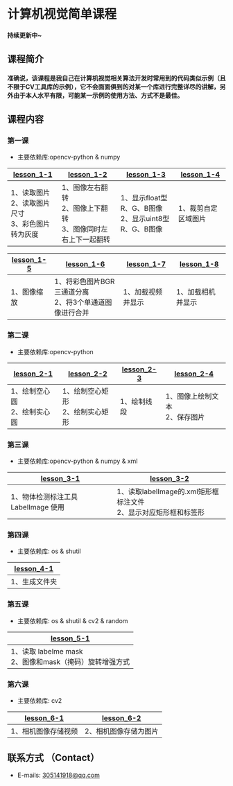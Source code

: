 # 计算机视觉简单课程  
#### 持续更新中~
## 课程简介
####   准确说，该课程是我自己在计算机视觉相关算法开发时常用到的代码类似示例（且不限于CV工具库的示例），它不会面面俱到的对某一个库进行完整详尽的讲解，另外由于本人水平有限，可能某一示例的使用方法、方式不是最佳。
## 课程内容
### 第一课
* 主要依赖库:opencv-python & numpy  

| [lesson_1-1](./lesson_1/lesson_1-1.py)|[lesson_1-2](./lesson_1/lesson_1-2.py) |[lesson_1-3](./lesson_1/lesson_1-3.py)|[lesson_1-4](./lesson_1/lesson_1-4.py)|
|--|--|--|--|
| 1、读取图片 <br> 2、读取图片尺寸 <br> 3、彩色图片转为灰度 | 1、图像左右翻转 <br> 2、图像上下翻转 <br> 3、图像同时左右上下一起翻转 | 1、显示float型R、G、B图像 <br> 2、显示uint8型R、G、B图像|1、裁剪自定区域图片|

| [lesson_1-5](./lesson_1/lesson_1-5.py)|[lesson_1-6](./lesson_1/lesson_1-6.py)|[lesson_1-7](./lesson_1/lesson_1-7.py)|[lesson_1-8](./lesson_1/lesson_1-8.py)|
|--|--|--|--|
| 1、图像缩放| 1、将彩色图片BGR三通道分离 <br> 2、将3个单通道图像进行合并| 1、加载视频并显示|1、加载相机并显示|

### 第二课
* 主要依赖库:opencv-python

| [lesson_2-1](./lesson_2/lesson_2-1.py)|[lesson_2-2](./lesson_2/lesson_2-2.py)|[lesson_2-3](./lesson_2/lesson_2-3.py)|[lesson_2-4](./lesson_2/lesson_2-4.py)|
|--|--|--|--|
| 1、绘制空心圆 <br> 2、绘制实心圆 | 1、绘制空心矩形 <br> 2、绘制实心矩形| 1、绘制线段| 1、图像上绘制文本 <br> 2、保存图片|

### 第三课
* 主要依赖库:opencv-python & numpy & xml

| [lesson_3-1](./lesson_3/README.md)|[lesson_3-2](./lesson_3/lesson_3-2.py)|
|--|--|
| 1、物体检测标注工具LabelImage 使用 | 1、读取labelImage的.xml矩形框标注文件 <br> 2、显示对应矩形框和标签形|

### 第四课
* 主要依赖库: os & shutil

| [lesson_4-1](./lesson_4/lesson_4-1.py)|
|--|
| 1、生成文件夹 |

### 第五课
* 主要依赖库: os & shutil & cv2 & random

| [lesson_5-1](./lesson_5/lesson_5-1.py)|
|--|
| 1、读取 labelme mask <br> 2、图像和mask（掩码）旋转增强方式 |

### 第六课
* 主要依赖库: cv2

| [lesson_6-1](./lesson_6/lesson_6-1.py)|[lesson_6-2](./lesson_6/lesson_6-2.py)|
|--|--|
| 1、相机图像存储视频 | 2、相机图像存储为图片|

## 联系方式 （Contact）  
* E-mails: 305141918@qq.com  
